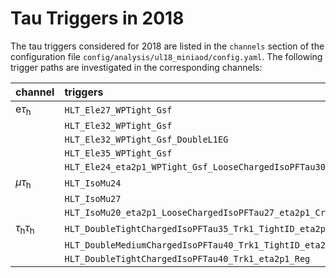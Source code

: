 # Tau Triggers in 2018

The tau triggers considered for 2018 are listed in the `channels` section of the configuration file `config/analysis/ul18_miniaod/config.yaml`. The following trigger paths are investigated in the corresponding channels:

| channel                              | triggers                                                             |
:--------------------------------------|:---------------------------------------------------------------------|
| $\mathrm{e}\tau_{\mathrm{h}}$        | `HLT_Ele27_WPTight_Gsf`                                              |
|                                      | `HLT_Ele32_WPTight_Gsf`                                              |
|                                      | `HLT_Ele32_WPTight_Gsf_DoubleL1EG`                                   |
|                                      | `HLT_Ele35_WPTight_Gsf`                                              |
|                                      | `HLT_Ele24_eta2p1_WPTight_Gsf_LooseChargedIsoPFTau30_eta2p1_CrossL1` |
| $\mu\tau_{\mathrm{h}}$               | `HLT_IsoMu24`                                                        |
|                                      | `HLT_IsoMu27`                                                        |
|                                      | `HLT_IsoMu20_eta2p1_LooseChargedIsoPFTau27_eta2p1_CrossL1`           |
| $\tau_{\mathrm{h}}\tau_{\mathrm{h}}$ | `HLT_DoubleTightChargedIsoPFTau35_Trk1_TightID_eta2p1_Reg`           |
|                                      | `HLT_DoubleMediumChargedIsoPFTau40_Trk1_TightID_eta2p1_Reg`          |
|                                      | `HLT_DoubleTightChargedIsoPFTau40_Trk1_eta2p1_Reg`                   |


